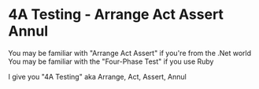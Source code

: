 # 4A Testing - Arrange Act Assert Annul

You may be familiar with "Arrange Act Assert" if you're from the .Net world
You may be familiar with the "Four-Phase Test" if you use Ruby

I give you "4A Testing" aka Arrange, Act, Assert, Annul
